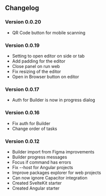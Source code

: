 ## Changelog

### Version 0.0.20

- QR Code button for mobile scanning

### Version 0.0.19

- Setting to open editor on side or tab
- Add padding for the editor
- Close panel on run web
- Fix resizing of the editor
- Open in Browser button on editor

### Version 0.0.17

- Auth for Builder is now in progress dialog

### Version 0.0.16

- Fix auth for Builder
- Change order of tasks

### Version 0.0.12

- Builder import from Figma improvements
- Builder progress messages
- Focus if command has errors
- Fix --host for Angular projects
- Improve packages explorer for web projects
- Can now ignore Capacitor integration
- Created SvelteKit starter
- Created Angular starter
